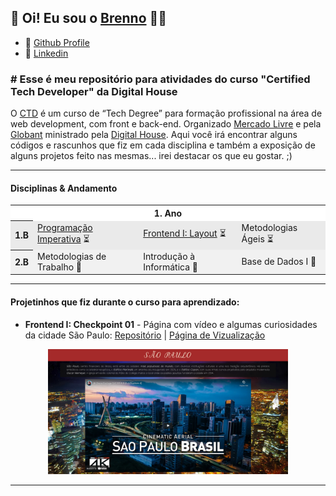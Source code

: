 ## 👋 Oi! Eu sou o [Brenno](https://github.com/brennomachado/) 🏳️‍🌈

- 📑 [Github Profile](https://github.com/brennomachado/)
- 📠 [Linkedin](https://www.linkedin.com/in/brennomachado/)

### \# Esse é meu repositório para atividades do curso "Certified Tech Developer" da Digital House

O [CTD](https://www.digitalhouse.com/br/acoes/certified-tech-developer) é um curso de “Tech Degree” para formação profissional na área de web development, com front e back-end. Organizado [Mercado Livre](https://www.mercadolivre.com.br/) e pela [Globant](https://www.globant.com/pt-br) ministrado pela [Digital House](https://www.digitalhouse.com/br).
Aqui você irá encontrar alguns códigos e rascunhos que fiz em cada disciplina e também a exposição de alguns projetos feito nas mesmas... irei destacar os que eu gostar. ;)

---

#### Disciplinas & Andamento

<div style="font-size: 14px;">
  <table>
        <tr>
          <th bgcolor="ffffff" colspan="4">1. Ano</th>
        </tr>
        <tr>
          <th bgcolor="eaeaea">1.B</th>
          <td bgcolor="eaeaea"><a href="https://github.com/brennomachado/DigitalHouse/tree/main/Prog.%20Imperativa" target="_blank">Programação  Imperativa</a> ⏳</td>
          <td bgcolor="eaeaea"><a href="https://github.com/brennomachado/DigitalHouse/tree/main/Frontend%20I" target="_blank">Frontend I: Layout</a> ⏳</td>
          <td bgcolor="eaeaea">Metodologias Ágeis ⏳</td>
        </tr>
        <tr>
          <th bgcolor="f1f1f1">2.B</th>
          <td bgcolor="f1f1f1">Metodologias de Trabalho 🙈</td>
          <td bgcolor="f1f1f1">Introdução à Informática 🙈</td>
          <td bgcolor="f1f1f1">Base de Dados I 🙈</td>
        </tr>
  </table>
</div>
<!-- <div style="font-size: 14px;">
  <table>
      <tr>
        <th bgcolor="ffffff" colspan="4">1. Ano</th>
        <th bgcolor="ffffff"colspan="4">2. Ano</th>
      </tr>
      <tr>
        <th bgcolor="eaeaea">1.B</th>
        <td bgcolor="eaeaea">Programação  Imperativa</td>
        <td bgcolor="eaeaea">Frontend I: Layout</td>
        <td bgcolor="eaeaea">Learn Agility </td>
        <th bgcolor="f1f1f1">1.B</th>
        <td bgcolor="f1f1f1">Frontend III: Frameworks</td>
        <td bgcolor="f1f1f1">Backend</td>
        <td bgcolor="f1f1f1">Infraestrutura II </td>
      </tr>
      <tr" >
        <th bgcolor="f1f1f1">2.B</th>
        <td bgcolor="f1f1f1">Metodologias de Trabalho</td>
        <td bgcolor="f1f1f1">Introdução à Informática</td>
        <td bgcolor="f1f1f1">Base de Dados I </td>
        <th bgcolor="eaeaea">2.B</th>
        <td bgcolor="eaeaea">Backend</td>
        <td bgcolor="eaeaea">UX / UI</td>
        <td bgcolor="eaeaea">Gestão de Tempo</td>
      </tr>
      <tr" >
        <th bgcolor="eaeaea">3.B</th>
        <td bgcolor="eaeaea">Frontend II: JS Front</td>
        <td bgcolor="eaeaea">Teamwork & Trabalho Colaborativo</td>
        <td bgcolor="eaeaea">Programação Orientada a Objetos</td>
        <th bgcolor="d6d6d6" rowspan="2">3.B<br>4.B</th>
        <th bgcolor="d6d6d6" colspan="3" rowspan="2">Projeto Integrador</th>
      </tr>
      <tr" >
        <th bgcolor="f1f1f1">4.B</th>
        <td bgcolor="f1f1f1">Design Thinking</td>
        <td bgcolor="f1f1f1">Testing I</td>
        <td bgcolor="f1f1f1">Infraestrutura I</td>
      </tr>
  </table>
</div> -->

---

#### Projetinhos que fiz durante o curso para aprendizado:

- **Frontend I: Checkpoint 01** - Página com vídeo e algumas curiosidades da cidade São Paulo: [Repositório](https://github.com/brennomachado/DigitalHouse/tree/main/checkpoints/CP-02-Frontend-I/01) | [Página de Vizualização](https://brennomachado.github.io/DigitalHouse/)
<p align="center">
  <a target="_blank" href="https://brennomachado.github.io/DigitalHouse/checkpoints/CP-02-Frontend-I/01/"><img height="200" src="checkpoints/imgs/capa-frontend1-cp-01.png"></a>
</p>

---
